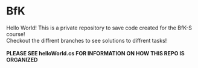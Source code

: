 # BfK
Hello World! This is a private repository to save code created for the BfK-S course! <br>
Checkout the diffrent branches to see solutions to diffrent tasks!<br>
<br>
<b>PLEASE SEE helloWorld.cs FOR INFORMATION ON HOW THIS REPO IS ORGANIZED</b>
